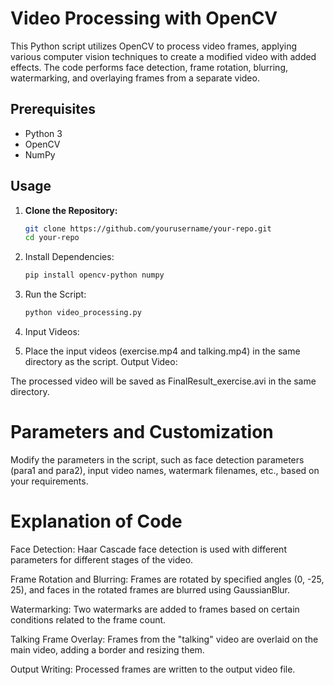 # Video Processing with OpenCV

This Python script utilizes OpenCV to process video frames, applying various computer vision techniques to create a modified video with added effects. The code performs face detection, frame rotation, blurring, watermarking, and overlaying frames from a separate video.

## Prerequisites

- Python 3
- OpenCV
- NumPy

## Usage

1. **Clone the Repository:**
   ```bash
   git clone https://github.com/yourusername/your-repo.git
   cd your-repo

2. Install Dependencies:
   ```bash
   pip install opencv-python numpy

4. Run the Script:
   ```bash
   python video_processing.py

6. Input Videos:

7. Place the input videos (exercise.mp4 and talking.mp4) in the same directory as the script.
Output Video:

The processed video will be saved as FinalResult_exercise.avi in the same directory.

# Parameters and Customization
Modify the parameters in the script, such as face detection parameters (para1 and para2), input video names, watermark filenames, etc., based on your requirements.

# Explanation of Code
Face Detection: Haar Cascade face detection is used with different parameters for different stages of the video.

Frame Rotation and Blurring: Frames are rotated by specified angles (0, -25, 25), and faces in the rotated frames are blurred using GaussianBlur.

Watermarking: Two watermarks are added to frames based on certain conditions related to the frame count.

Talking Frame Overlay: Frames from the "talking" video are overlaid on the main video, adding a border and resizing them.

Output Writing: Processed frames are written to the output video file.
